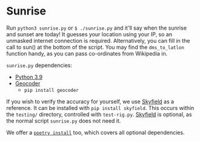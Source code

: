 # Sunrise

Run `python3 sunrise.py` or `$ ./sunrise.py` and it'll say when the sunrise and sunset are today!
It guesses your location using your IP, so an unmasked internet connection is required.
Alternatively, you can fill in the call to sun() at the bottom of the script.
You may find the `dms_to_latlon` function handy, as you can pass co-ordinates from Wikipedia in.

`sunrise.py` dependencies:
- [Python 3.9](https://www.python.org)
- [Geocoder](https://github.com/DenisCarriere/geocoder)
  - `pip install geocoder`

If you wish to verify the accuracy for yourself, we use [Skyfield](https://rhodesmill.org/skyfield/) as a reference.
It can be installed with `pip install skyfield`. This occurs within the `testing/` directory, controlled with `test-rig.py`.
[Skyfield](https://rhodesmill.org/skyfield/) is optional, as the normal script `sunrise.py` does not need it.

We offer a [`poetry install`](https://python-poetry.org/) too, which covers all optional dependencies.
